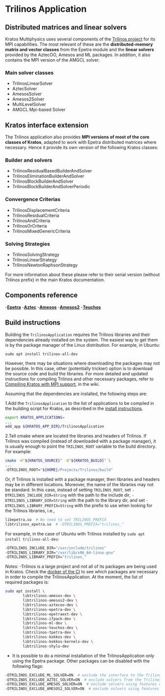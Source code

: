# Trilinos Application

## Distributed matrices and linear solvers

Kratos Multiphysics uses several components of the [Trilinos project](https://trilinos.org/) for its MPI capabilities. The most relevant of these are the __distributed-memory matrix and vector classes__ from the Epetra module and the __linear solvers__ provided by the AztecOO, Amesos and ML packages. In addition, it also contains the MPI version of the AMGCL solver.

### Main solver classes

- TrilinosLinearSolver
- AztecSolver
- AmesosSolver
- Amesos2Solver
- MultiLevelSolver
- AMGCL Mpi-based Solver

## Kratos interface extension

The Trilinos application also provides __MPI versions of most of the core classes of Kratos__, adapted to work with Epetra distributed matrices where necessary. Hence it provide its own version of the following Kratos classes:

### Builder and solvers

- TrilinosResidualBasedBuilderAndSolver
- TrilinosEliminationBuilderAndSolver
- TrilinosBlockBuilderAndSolver
- TrilinosBlockBuilderAndSolverPeriodic

### Convergence Criterias

- TrilinosDisplacementCriteria
- TrilinosResidualCriteria
- TrilinosAndCriteria
- TrilinosOrCriteria
- TrilinosMixedGenericCriteria

### Solving Strategies

- TrilinosSolvingStrategy
- TrilinosLinearStrategy
- TrilinosNewtonRaphsonStrategy

For more information about these please refer to their serial version (without _Trilinos_ prefix) in the main Kratos documentation.

## Components reference

-[__Epetra__](https://trilinos.github.io/epetra.html)
-[__Aztec__](https://trilinos.github.io/aztecoo.html)
-[__Amesos__](https://trilinos.github.io/amesos.html)
-[__Amesos2__](https://trilinos.github.io/amesos2.html)
-[__Teuchos__](https://trilinos.github.io/teuchos.html)

## Build instructions

Building the `TrilinosApplication` requires the Trilinos libraries and their dependencies already installed on the system.
The easiest way to get them is by the package manager of the Linux distribution.
For example, in Ubuntu:

```Shell
sudo apt install trilinos-all-dev
```

However, there may be situations where downloading the packages may not be possible.
In this case, other (potentially trickier) option is to download the source code and build the libraries.
For more detailed and updated instructions for compiling Trilinos and other necessary packages,
refer to [Compiling Kratos with MPI support](https://github.com/KratosMultiphysics/Kratos/wiki/Compiling-Kratos-with-MPI-support), in the wiki.

Assuming that the dependencies are installed, the following steps are:

1.Add the `TrilinosApplication` to the list of applications to be compiled in the building script for Kratos,
as described in the [install instructions](https://github.com/KratosMultiphysics/Kratos/blob/master/INSTALL.md#adding-applications).

```bash
export KRATOS_APPLICATIONS=
...
add_app ${KRATOS_APP_DIR}/TrilinosApplication
```

2.Tell cmake where are located the libraries and headers of Trilinos.
If Trilinos was compiled (instead of downloaded with a package manager),
it is usually enough to point the `TRILINOS_ROOT` variable to the build directory.
For example:

```bash
cmake -H"${KRATOS_SOURCE}" -B"${KRATOS_BUILD}" \
...
-DTRILINOS_ROOT="${HOME}/Projects/Trilinos/build"
```

Or, if Trilinos is installed with a package manager, then libraries and headers may be in different locations.
Moreover, the name of the libraries may not be standard.
In this case, instead of setting `TRILINOS_ROOT`, set
`-DTRILINOS_INCLUDE_DIR=String` with the path to the include dir,
`-DTRILINOS_LIBRARY_DIR=String` with the path to the library dir, and set
`-DTRILINOS_LIBRARY_PREFIX=String` with the prefix to use when looking for the Trilinos libraries, i.e.,

```bash
libepetra.so  # No need to set TRILINOS_PREFIX
libtrilinos_epetra.so  # -DTRILINOS_PREFIX="trilinos_"
```

For example, in the case of Ubuntu with Trilinos installed by `sudo apt install trilinos-all-dev`:

```bash
-DTRILINOS_INCLUDE_DIR="/usr/include/trilinos"
-DTRILINOS_LIBRARY_DIR="/usr/lib/x86_64-linux-gnu"
-DTRILINOS_LIBRARY_PREFIX="trilinos_"
```

_Notes_:
-Trilinos is a large project and not all of its packages are being used in Kratos.
Check the [docker of the CI](https://github.com/KratosMultiphysics/Kratos/blob/master/scripts/docker_files/docker_file_ci_ubuntu_20_04/DockerFile)
to see which packages are necessary in order to compile the TrilinosApplication.
At the moment, the list of required packages is:

```bash
sudo apt install \
        libtrilinos-amesos-dev \
        libtrilinos-amesos2-dev \
        libtrilinos-aztecoo-dev \
        libtrilinos-epetra-dev \
        libtrilinos-epetraext-dev \
        libtrilinos-ifpack-dev \
        libtrilinos-ml-dev \
        libtrilinos-teuchos-dev \
        libtrilinos-tpetra-dev \
        libtrilinos-kokkos-dev \
        libtrilinos-kokkos-kernels-dev \
        libtrilinos-shylu-dev
```

- It is possible to do a minimal installation of the TrilinosApplication only using the Epetra package.
Other packages can be disabled with the following flags:

```bash
-DTRILINOS_EXCLUDE_ML_SOLVER=ON  # exclude the interface to the Trilinos ML solver package
-DTRILINOS_EXCLUDE_AZTEC_SOLVER=ON  # exclude solvers from the Trilinos AztecOO package
-DTRILINOS_EXCLUDE_AMESOS_SOLVER=ON  # exclude solvers using features of the Trilinos Amesos package
-DTRILINOS_EXCLUDE_AMESOS2_SOLVER=ON  # exclude solvers using features of the Trilinos Amesos2 package
```
